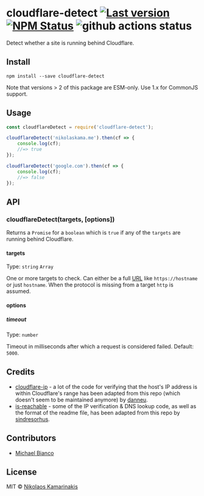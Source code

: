 # cloudflare-detect [![Last version](https://img.shields.io/github/tag/k4m4/cloudflare-detect.svg?style=flat-square)](https://www.npmjs.org/package/cloudflare-detect) [![NPM Status](https://img.shields.io/npm/dm/cloudflare-detect.svg?style=flat-square)](https://www.npmjs.org/package/cloudflare-detect) ![github actions status](https://github.com/k4m4/cloudflare-detect/actions/workflows/build_and_publish.yml/badge.svg)

Detect whether a site is running behind Cloudflare.

## Install

```shell
npm install --save cloudflare-detect
```

Note that versions > 2 of this package are ESM-only. Use 1.x for CommonJS support.

## Usage

```js
const cloudflareDetect = require('cloudflare-detect');

cloudflareDetect('nikolaskama.me').then(cf => {
	console.log(cf);
	//=> true
});

cloudflareDetect('google.com').then(cf => {
	console.log(cf);
	//=> false
});
```


## API

### cloudflareDetect(targets, [options])

Returns a `Promise` for a `boolean` which is `true` if any of the `targets` are running behind Cloudflare.

#### targets

Type: `string` `Array`

One or more targets to check. Can either be a full [URL](https://nodejs.org/api/url.html) like `https://hostname` or just `hostname`. When the protocol is missing from a target `http` is assumed.

#### options

##### timeout

Type: `number`

Timeout in milliseconds after which a request is considered failed. Default: `5000`.

## Credits

- [cloudflare-ip](https://github.com/danneu/cloudflare-ip) - a lot of the code for verifying that the host's IP address is within Cloudflare's range has been adapted from this repo (which doesn't seem to be maintained anymore) by [danneu](https://github.com/danneu).
- [is-reachable](https://github.com/sindresorhus/is-reachable) - some of the IP verification & DNS lookup code, as well as the format of the readme file, has been adapted from this repo by [sindresorhus](https://github.com/sindresorhus).

## Contributors

- [Michael Bianco](https://github.com/iloveitaly)

## License

MIT © [Nikolaos Kamarinakis](https://nikolaskama.me/)
